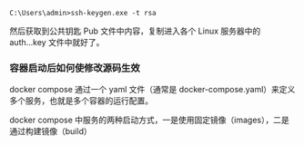```
C:\Users\admin>ssh-keygen.exe -t rsa
```

然后获取到公共钥匙 Pub 文件中内容，复制进入各个 Linux 服务器中的 auth...key 文件中就好了。

### 容器启动后如何使修改源码生效

docker compose 通过一个 yaml 文件（通常是 docker-compose.yaml）来定义多个服务，也就是多个容器的运行配置。

docker compose 中服务的两种启动方式，一是使用固定镜像（images），二是通过构建镜像（build）



